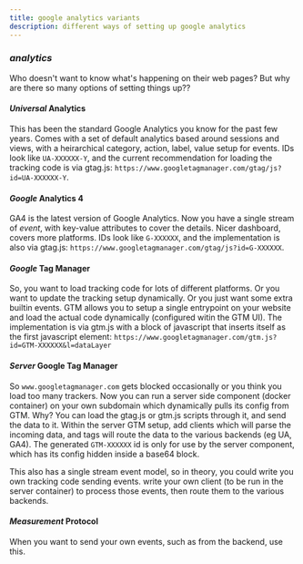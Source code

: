 ```yaml
---
title: google analytics variants
description: different ways of setting up google analytics
---
```


### _analytics_

Who doesn't want to know what's happening on their web pages?
But why are there so many options of setting things up??

#### _Universal_ Analytics

This has been the standard Google Analytics you know for the past few years.
Comes with a set of default analytics based around sessions and views,
with a heirarchical category, action, label, value setup for events.
IDs look like `UA-XXXXXX-Y`,
and the current recommendation for loading the tracking code is via gtag.js:
`https://www.googletagmanager.com/gtag/js?id=UA-XXXXXX-Y`.

#### _Google_ Analytics 4

GA4 is the latest version of Google Analytics.
Now you have a single stream of  _event_,
with key-value attributes to cover the details.
Nicer dashboard, covers more platforms.
IDs look like `G-XXXXXX`,
and the implementation is also via gtag.js:
`https://www.googletagmanager.com/gtag/js?id=G-XXXXXX`.

#### _Google_ Tag Manager

So, you want to load tracking code for lots of different platforms.
Or you want to update the tracking setup dynamically.
Or you just want some extra builtin events.
GTM allows you to setup a single entrypoint on your website
and load the actual code dynamically (configured witin the GTM UI).
The implementation is via gtm.js
with a block of javascript that inserts itself as the first javascript element:
`https://www.googletagmanager.com/gtm.js?id=GTM-XXXXXX&l=dataLayer`

#### _Server_ Google Tag Manager

So `www.googletagmanager.com` gets blocked occasionally or you think you load too many trackers.
Now you can run a server side component (docker container) on your own subdomain
which dynamically pulls its config from GTM.
Why?
You can load the gtag.js or gtm.js scripts through it, and send the data to it.
Within the server GTM setup,
add clients which will parse the incoming data,
and tags will route the data to the various backends (eg UA, GA4).
The generated `GTM-XXXXXX` id is only for use by the server component,
which has its config hidden inside a base64 block.

This also has a single stream event model,
so in theory, you could write you own tracking code sending events.
write your own client (to be run in the server container) to process those events,
then route them to the various backends.

#### _Measurement_ Protocol

When you want to send your own events,
such as from the backend, use this.

